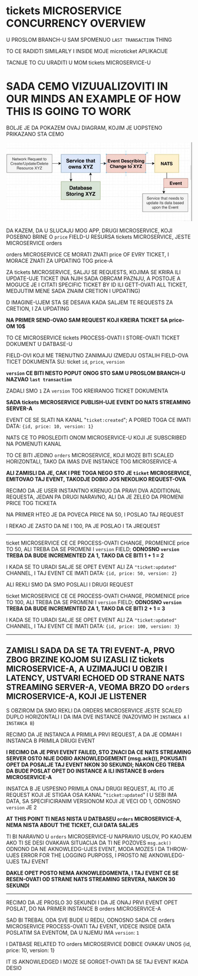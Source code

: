 # tickets MICROSERVICE CONCURRENCY OVERVIEW

U PROSLOM BRANCH-U SAM SPOMENUO `LAST TRANSACTION` THING

TO CE RADIDTI SIMILARLY I INSIDE MOJE microticket APLIKACIJE

TACNIJE TO CU URADITI U MOM tickets MICROSERVICE-U

# SADA CEMO VIZUUALIZOVITI IN OUR MINDS AN EXAMPLE OF HOW THIS IS GOING TO WORK

BOLJE JE DA POKAZEM OVAJ DIAGRAM, KOJIM JE UOPSTENO PRIKAZANO STA CEMO

![concurrency](images/concurrency.jpg)

DA KAZEM, DA U SLUCAJU MOG APP, DRUGI MICROSERVICE, KOJI POSEBNO BRINE O `price` FIELD-U RESURSA tickets MICROSERVICE, JESTE MICROSERVICE orders

orders MICROSERVICE CE MORATI ZNATI price OF EVRY TICKET, I MORACE ZNATI ZA UPDATING TOG price-A

ZA tickets MICROSERVICE, SALJU SE REQUESTS, KOJIMA SE KRIRA ILI UPDATE-UJE TICKET (NA NJIH SADA OBRCAM PAZNJU, A POSTOJE A MOGUCE JE I CITATI SPECIFIC TICKET BY ID ILI GETT-OVATI ALL TICKET, MEDJUTIM MENE SADA ZNAIM CRETION I UPDATING)

D IMAGINE-UJEM STA SE DESAVA KADA SALJEM TE REQUESTS ZA CRETION, I ZA UPDATING

**NA PRIMER SEND-OVAO SAM REQUEST KOJI KREIRA TICKET SA price-OM 10$**

TO CE MICROSERVICE tickets PROCESS-OVATI I STORE-OVATI TICKET DOKUMENT U DATBASE-U

FIELD-OVI KOJI ME TRENUTNO ZANIMAJU IZMEDJU OSTALIH FIELD-OVA TICET DOKUMENTA SU: ticket `id`, `price`, `version`

**`version` CE BITI NESTO POPUT ONOG STO SAM U PROSLOM BRANCH-U NAZVAO `last transaction`**

ZADALI SMO `1` ZA `version` TOG KREIRANOG TICKET DOKUMENTA

**SADA tickets MICROSERVICE PUBLISH-UJE EVENT DO NATS STREAMING SERVER-A**

EVENT CE SE SLATI NA KANAL "`ticket:created`"; A PORED TOGA CE IMATI DATA: `{id, price: 10, version: 1}`

NATS CE TO PROSLEDITI ONOM MICROSERVICE-U KOJI JE SUBSCRIBED NA POMENUTI KANAL

TO CE BITI JEDINO `orders` MICROSERVICE, KOJI MOZE BITI SCALED HORIZONTALI, TAKO DA IMAS DVE INSTANCE TOG MICROSERVICE-A

**ALI ZAMISLI DA JE, CAK I PRE TOGA NEGO STO JE `ticket` MICROSERVICE, EMITOVAO TAJ EVENT, TAKODJE DOBIO JOS NEKOLIKO REQUEST-OVA**

RECIMO DA JE USER INSTANTNO KRENUO DA PRAVI DVA ADDITIONAL REQUESTA, JEDAN PA DRUGI NARAVNO, ALI DA JE ZELEO DA PROMENI PRICE TOG TICKETA

NA PRIMER HTEO JE DA POVECA PRICE NA 50, I POSLAO TAJ REQUEST

I REKAO JE ZASTO DA NE I 100, PA JE POSLAO I TA JREQUEST

***

ticket MICROSERVICE CE CE PROCESS-OVATI CHANGE, PROMENICE price TO 50, ALI TREBA DA SE PROMENI I `version` FIELD; **ODNOSNO `version` TREBA DA BUDE INCREMENTED ZA 1, TAKO DA CE BITI 1 + 1 = 2**

I KADA SE TO URADI SALJE SE OPET EVENT ALI ZA `"ticket:updated"` CHANNEL, I TAJ EVENT CE IMATI DATA: `{id, price: 50, version: 2}`

ALI REKLI SMO DA SMO POSLALI I DRUGI REQUEST

ticket MICROSERVICE CE CE PROCESS-OVATI CHANGE, PROMENICE price TO 100, ALI TREBA DA SE PROMENI I `version` FIELD; **ODNOSNO `version` TREBA DA BUDE INCREMENTED ZA 1, TAKO DA CE BITI 2 + 1 = 3**

I KADA SE TO URADI SALJE SE OPET EVENT ALI ZA `"ticket:updated"` CHANNEL, I TAJ EVENT CE IMATI DATA: `{id, price: 100, version: 3}`

***

## ZAMISLI SADA DA SE TA TRI EVENT-A, PRVO ZBOG BRZINE KOJOM SU IZASLI IZ tickets MICROSERVICE-A, A UZIMAJUCI U OBZIR I LATENCY, USTVARI ECHOED OD STRANE NATS STREAMING SERVER-A, VEOMA BRZO DO `orders` MICROSERVICE-A, KOJI JE LISTENER

S OBZIROM DA SMO REKLI DA ORDERS MICROSERVICE JESTE SCALED DUPLO HORIZONTALI I DA IMA DVE INSTANCE (NAZOVIMO IH `INSTANCA A` I `INSTANCA B`)

RECIMO DA JE INSTANCA A PRIMILA PRVI REQUEST, A DA JE ODMAH I INSTANCA B PRIMILA DRUGI EVENT

**I RECIMO DA JE PRVI EVENT FAILED, STO ZNACI DA CE NATS STREAMING SERVER OSTO NIJE DOBIO AKNOWLEDGEMENT (msg.ack()), POKUSATI OPET DA POSALJE TAJ EVENT NKON 30 SEKUNDI; NAKON CEG TREBA DA BUDE POSLAT OPET DO INSTANCE A ILI INSTANCE B orders MICROSERVICE-A**

INSATCA B JE USPESNO PRIMILA ONAJ DRUGI REQUEST, AL ITO JE REQUEST KOJI JE STIGAA OSA KANAL "`ticket:updated`" I U SEBI IMA DATA, SA SPECIFICIRANIM VERSIONOM KOJI JE VECI OD 1, ODNOSNO `version` JE 2

**AT THIS POINT TI NEAS NISTA U DATBASEU `orders` MICROSERVICE-A, NEMA NISTA ABOUT THE TICKET, CIJI DATA SALJES**

TI BI NARAVNO U `orders` MICROSERVICE-U NAPRAVIO USLOV, PO KAOJEM AKO TI SE DESI OVAKAVA SITUACIJA DA TI NE POZOVES `msg.ack()` ODNONO DA NE AKNOWLEDG-UJES EVENT, MODA MOZES I DA THROW-UJES ERROR FOR THE LOGGING PURPOSS, I PROSTO NE AKNOWLEDG-UJES TAJ EVENT

**DAKLE OPET POSTO NEMA AKNOWLEDGMENTA, I TAJ EVENT CE SE RESEN-OVATI OD STRANE NATS STREAMING SERVERA, NAKON 30 SEKUNDI**

***

RECIMO DA JE PROSLO 30 SEKUNDI I DA JE ONAJ PRVI EVENT OPET POSLAT, DO NA PRIMER INSTANCE B orders MICROSERVICE-A

SAD BI TREBAL ODA SVE BUDE U REDU, ODNOSNO SADA CE orders MICROSERVICE PROCESS-OVATI TAJ EVENT, VIDECE INSIDE DATA POSLATIM SA EVENTOM, DA U NJEMU IMA `version`: `1`

I DATBASE RELATED TO orders MICROSERVICE DOBICE OVAKAV UNOS {id, price: 10, version: 1}

IT IS AKNOWLEDGED I MOZE SE GORGET-OVATI DA SE TAJ EVENT IKADA DESIO
